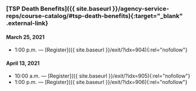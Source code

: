 ### [TSP Death Benefits]({{ site.baseurl }}/agency-service-reps/course-catalog/#tsp-death-benefits){:target="\_blank" .external-link}

#### March 25, 2021

- 1:00 p.m. — [Register]({{ site.baseurl }}/exit/?idx=904){:rel="nofollow"}

#### April 13, 2021

- 10:00 a.m. — [Register]({{ site.baseurl }}/exit/?idx=905){:rel="nofollow"}
- 1:00 p.m. — [Register]({{ site.baseurl }}/exit/?idx=906){:rel="nofollow"}
